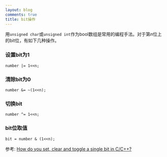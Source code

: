 ```yaml
---
layout: blog
comments: true
title: bit操作
---
```


用`unsigned char`或`unsigned int`作为bool数组是常用的编程手法。对于第$n$位上的bit位，有如下几种操作。

### 设置bit为1 ###

    number |= 1<<n;

### 清除bit为0 ###

    number &= ~(1<<n);

### 切换bit ###

    number ^= 1<<n;

### bit位取值 ###

    bit = number & (1<<n);
  

参考: [How do you set, clear and toggle a single bit in C/C++?](http://stackoverflow.com/questions/47981/how-do-you-set-clear-and-toggle-a-single-bit-in-c-c)
